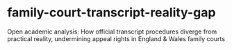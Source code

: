 # family-court-transcript-reality-gap
Open academic analysis: How official transcript procedures diverge from practical reality, undermining appeal rights in England &amp; Wales family courts
